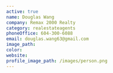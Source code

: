 ```yaml
---
active: true
name: Douglas Wang
company: Remax 2000 Realty
category: realestateagents
phoneOffice: 604-300-6088
email: douglas.wang63@gmail.com
image_path:
color:
website:
profile_image_path: /images/person.png
---
```



